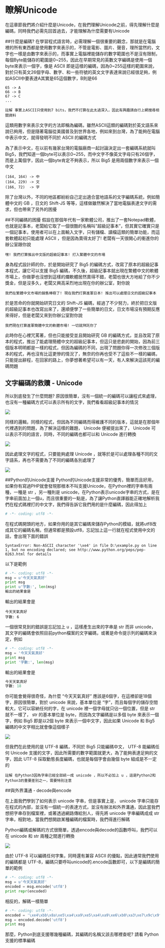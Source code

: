 # 瞭解Unicode


在這章節我們將介紹什麼是Unicode，在我們理解Unicode之前，得先理解什麼是編碼，同時我們必需先回首過去，才能理解為什麼需要有Unicode

##什麼是編碼?
在學習程式語言時，必需理解一個很重要的觀念，那就是在電腦裡的所有東西都是使用數字來表示的，不管是電影、圖片、聲音，理所當然的，文字也一樣是由數字來表示的，而事實上電腦裡能儲存的數字範圍也不是沒有限制，每個Byte能儲存的範圍是0~255，因此在早期常見的英數文字編碼是使用一個byte來表示一個字，像是 ASCII 即是這樣的編碼，因為0~255這樣的範圍來說，對於只有英文26個字母、數字、和一些符號的英文文字表達來說已經很足夠，例如ASCII中要表達A其實是65這個數字，B則是66

```
65 -> A
66 -> B
67 -> C
...
```

```
註解 事實上ASCII只使用到7 bits，我們不打算在此太過深入，因此有興趣請自行上網搜尋相關資料
```
這類用數字來表示文字的方法即稱為編碼，雖然ASCII這類的編碼對於英文語系來說已夠用，但是隨著電腦從美國普及到世界各地，例如來到台灣，為了能夠在電腦中表示中文，就得發明不同於 ASCII 的編碼方式

為了表示中文，在以前有幾家台灣的電腦廠商一起討論決定出一套編碼系統就叫Big5，我們知道一個byte可以表示0~255，而中文字不像英文字母只有26個字，而是上萬個字，因此一個byte肯定不夠表示，所以 Big5 是用兩個數字來表示一個中文
```
(164, 164) -> 中
(164, 229) -> 文
(166, 72)  -> 字
```

除了台灣以外，不同的地區都紛紛自己定出適合當地語系的文字編碼系統，例如簡體中文的 GB ，日文的 Shift-JS 等等，這樣做雖然解決了當地電腦表達文字的需求，但也帶來了另外的困擾

##不同編碼的困擾
假設在那個年代有一家軟體公司，推出了一套Notepad軟體，也就是記事本，老闆給它取了一個很酷的名稱叫”超級記事本”，但其實它確實只是一個記事本，使用者可以在上面輸入文字，只有儲檔、讀檔這類的簡單功能，而這套軟體起初只能處理 ASCII ，但是因為賣得太好了! 老闆有一天很開心的衝進你的辦公室跟你說
```
嘿! 我們打算推出中文版的超級記事本! 打入繁體中文的市場
```

身為程式設計師的你，於是開始研究了 Big5 的編碼方式，改寫了原本的超級記事本程式，讓它可以支援 Big5 編碼，不久後，超級記事本就出現在繁體中文的軟體市場上，你做夢也沒想到這樣的爛軟體居然賣得不錯，老闆也很大方地給了你不少獎金，但是沒多久，老闆又興高采烈地出現在你的辦公室，對你說

```
我們在繁體中文市場的銷售棒極了! 現在我們打算進軍日本! 推出可以處理日文的超級記事本
```

於是苦命的你就開始研究日文的 Shift-JS 編碼，經過了不少努力，終於把日文版的超級記事本也改寫出來了，還順便學了一些簡單的日文，日文市場沒有預期反應來得好，但是老闆又來到你辦公室對你說

```
我們現在打算進軍簡體中文的軟體市場! 一切就拜託你了
```


此時你在心裡咒罵著，但也只能接受並且開始研究 GB 的編碼方式，並且改寫了原本的程式，推出了能處理簡體中文的超級記事本，但這只是悲劇的開始，因為前三個版本明明都是一樣的程式，但因為編碼的不同，出現了問題你得一次修改三個版本的程式，再也沒有比這更慘的情況了，無奈的你再也受不了這些不一樣的編碼，只能提出辭程，在回家的路上，你夢想著希望可以有一天，有人來解決這該死的編碼問題

## 文字編碼的救贖 - Unicode
所以到底發生了什麼問題? 原因很簡單，沒有一個統一的編碼可以讓程式來處理，也沒有一種編碼方式可以表示所有的文字，我們看看超級記事本的情況


![](./images/old_programs1.png)

同樣的邏輯，同樣的程式，但因為不同編碼而得維護不同的版本，這就是在那個年代裡遇到的問題，為了解決這樣的難題， Unicode 便被提出來了， Unicode 可以表示不同的語言，同時，不同的編碼也都可以和 Unicode 進行轉換


![](./images/unicode1.png)

因此處理文字的程式，只要能夠處理 Unicode ，就等於是可以處理各種不同的文字語系，再也不需要為了不同的編碼各別處理了

![](./images/new_program1.png)

##Python的Unicode支援
Python的Unicode支援非常的優秀，簡單而且好用，如果你有寫過PHP就會發現那根本不叫支援Unicode，在Python裡的字串有兩種，一種是 str ，另一種則是 unicode，在Python表示unicode字串的方式，是在字串前面加上一個u，而且很重要的一點是，為了讓Python直譯器能正確地解析我們在程式碼裡打的中文字，我們得告訴它我們用的是什麼編碼，因此得加上

```py
# -*- coding: utf8 -*-
```

在程式碼開頭的地方，如果你用的是其它編碼來儲存Python的模組，就將utf8改成其它的編碼名稱，但通常都是預設utf8，忘記加上這一行就在程式使用中文的話，會出現下面的錯誤

```
SyntaxError: Non-ASCII character '\xe4' in file D:\example.py on line 1, but no encoding declared; see http://www.python.org/peps/pep-0263.html for details
```

以下是範例

```py
# -*- coding: utf8 -*-
msg = u'今天天氣真好'
print msg
print u'字數:', len(msg)
輸出的結果會是
```



輸出的結果會是
```
今天天氣真好
字數: 6
```

一個很常見到的錯誤是忘記加上 u ，這樣產生出來的字串是 str 而非 unicode，其文字的編碼會依照目前python檔案的文字編碼，或著是命令提示列的編碼來決定，例如

```py
# -*- coding: utf8 -*-
msg = '今天天氣真好'
print msg
print '字數:', len(msg)
```

輸出的結果會是

```py
今天天氣真好
字數: 18
```

你可能會覺得很奇怪，為什麼 “今天天氣真好” 應該是6個字，在這裡卻是18個字，原因很簡單，對於 unicode 來說，基本單位是 “字”，而且每個字的儲存空間較大，它可以容納任何的字，在 unicode 裡一個字母就只佔一個位置，但是 str 就不一樣了， str 的基本單位是 byte，而因為文字編碼是以多個 byte 來表示一個字，例如 Big5 即是以2個 byte 來表示一個中文字，因此如果 Unicode 和 Big5 編碼的中文字相比就會像這個樣子

![](./images/unicode_vs_string1.png)

但我們在此使用的是 UTF-8 編碼，不同於 Big5 只能編碼中文， UTF-8 能編碼任何 Unicode 支援的文字，因此所需要的數字範圍就更大，為了能夠表達足夠的文字，因此 UTF-8 採取動態長度編碼，也就是每個字會由幾個 byte 組成是不一定的

```
註解 在Python3因為字串已經全部統一成 unicode ，所以不必加上 u ，這是Python2和Python3的重要差別之一，需要特別注意
```


##與外界溝通 - decode與encode

在上面我們學到了如何表示 unicode 字串，但是事實上是， unicode 字串只能存在程式的內部，並沒有一個統一的表達方式，並沒有辦法和外界溝通，因此當我們想把字串存到檔案裡，或著透過網路傳給別人，得先將 unicode 字串編碼成成 str 字串，相對地，當我們想開啟某種編碼的檔案時，我們得進行解碼

Python編碼或解碼的方式很簡單，透過encode與decode的函數呼叫，我們可以在 unicode 和 str 兩種之間進行轉換


![](./images/decode_encode1.png)

由於 UTF-8 可以編碼任何字集，同時還有兼容 ASCII 的優點，因此通常我們使用的編碼都是 UTF-8，編碼只要呼叫unicode的.encode函數即可，以下是編碼的簡單的範例

```py
# -*- coding: utf8 -*-
msg = u'今天天氣真好'
encoded = msg.encode('utf8')
print repr(encoded)
```

相反的，解碼一樣簡單

```py
# -*- coding: utf8 -*-
encoded = '\xe4\xbb\x8a\xe5\xa4\xa9\xe5\xa4\xa9\xe6\xb0\xa3\xe7\x9c\x9f\xe5\xa5\xbd'
msg = encoded.decode('utf8')
print msg
```


那麼，Python到底支援哪幾種編碼，其編碼的名稱又該去哪裡查呢? 請看 Python支援的標準編碼